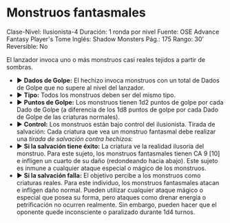 # Monstruos fantasmales

Clase-Nivel: Ilusionista-4
Duración: 1 ronda por nivel
Fuente: OSE Advance Fantasy Player's Tome
Inglés: Shadow Monsters
Pág.: 175
Rango: 30’
Reversible: No

El lanzador invoca uno o más monstruos casi reales tejidos a partir de sombras. 

- ▶ **Dados de Golpe:** El hechizo invoca monstruos con un total de Dados de Golpe que no supere al nivel del lanzador.
- ▶ **Tipo:** Todos los monstruos deben ser del mismo tipo.
- ▶ **Puntos de Golpe:** Los monstruos tienen 1d2 puntos de golpe por cada Dado de Golpe (a diferencia de los 1d8 puntos de golpe por cada Dado de Golpe de las criaturas normales).
- ▶ **Control:** Los monstruos están bajo control del ilusionista. Tirada de salvación: Cada criatura que vea un monstruo fantasmal debe realizar una *tirada de salvación contra hechizos*:
- ▶ **Si la salvación tiene éxito:** La criatura ve la realidad ilusoria del monstruo. Para este sujeto, los monstruos fantasmales tienen CA 9 [10] e infligen un cuarto de su daño (redondeando hacia abajo). Este sujeto es inmune a cualquier ataque especial o mágico de los monstruos.
- ▶ **Si la salvación falla:** El objetivo percibe a los monstruos como criaturas reales. Para este individuo, los monstruos fantasmales atacan e infligen daño normal. Pueden utilizar cualquier ataque mágico o especial que posea su forma, pero ataques como drenar energía o petrificación no ocurren realmente. Sin embargo, pueden hacer que el oponente quede inconsciente o paralizado durante 1d4 turnos.